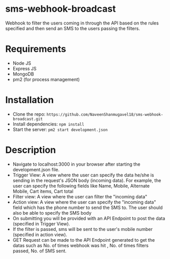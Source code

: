 # sms-webhook-broadcast
Webhook to filter the users coming in through the API based on the rules specified and then send an SMS to the users passing the filters.

# Requirements
- Node JS
- Express JS
- MongoDB
- pm2 (for process management)

# Installation
- Clone the repo: `https://github.com/NaveenShanmugavel18/sms-webhook-broadcast.git`
- Install dependencies: `npm install`
- Start the server: `pm2 start development.json`

# Description
- Navigate to localhost:3000 in your browser after starting the development.json file.
- Trigger View: A view where the user can specify the data he/she is sending in the request's JSON body (incoming data). For example, the user can specify the following fields like Name, Mobile, Alternate Mobile, Cart items, Cart total
- Filter view: ​A view where the user can filter the "incoming data"
- Action view: ​A view where the user can specify the ​"incoming data" field which has the phone number to send the SMS to. The user should also be able to specify the SMS body
- On submitting you will be provided with an API Endpoint to post the data (specified in Trigger View).
- If the filter is passed, sms will be sent to the user's mobile number (specified in action view).
- GET Request can be made to the API Endpoint generated to get the datas such as No. of times webhook was hit , No. of times filters passed, No. of SMS sent.
